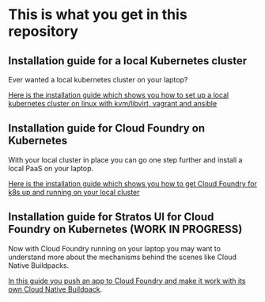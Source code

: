 # This is what you get in this repository

## Installation guide for a local Kubernetes cluster

Ever wanted a local kubernetes cluster on your laptop? 

[Here is the installation guide which shows you how to set up a local kubernetes cluster on linux with kvm/libvirt, vagrant and ansible](./local-k8s-cluster.md)

## Installation guide for Cloud Foundry on Kubernetes

With your local cluster in place you can go one step further and install a local PaaS on your laptop. 

[Here is the installation guide which shows you how to get Cloud Foundry for k8s up and running on your local cluster](./cf-for-k8s.md)

## Installation guide for Stratos UI for Cloud Foundry on Kubernetes (WORK IN PROGRESS)

Now with Cloud Foundry running on your laptop you may want to understand more about the mechanisms behind the scenes like Cloud Native Buildpacks. 

[In this guide you push an app to Cloud Foundry and make it work with its own Cloud Native Buildpack](./stratos-ui-cnbp.md).